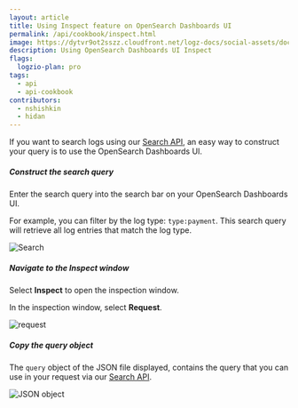 ```yaml
---
layout: article
title: Using Inspect feature on OpenSearch Dashboards UI
permalink: /api/cookbook/inspect.html
image: https://dytvr9ot2sszz.cloudfront.net/logz-docs/social-assets/docs-social.jpg
description: Using OpenSearch Dashboards UI Inspect
flags:
  logzio-plan: pro
tags:
  - api
  - api-cookbook
contributors:
  - nshishkin
  - hidan
---
```


If you want to search logs using our [Search API](https://docs.logz.io/api/#operation/search), an easy way to construct your query is to use the OpenSearch Dashboards UI.


<div class="tasklist">

##### Construct the search query

Enter the search query into the search bar on your OpenSearch Dashboards UI.

For example, you can filter by the log type: `type:payment`. This search query will retrieve all log entries that match the log type.

![Search](https://dytvr9ot2sszz.cloudfront.net/logz-docs/api-cookbook/search-api.png)



##### Navigate to the Inspect window

Select **Inspect** to open the inspection window.

In the inspection window, select **Request**.

![request](https://dytvr9ot2sszz.cloudfront.net/logz-docs/api-cookbook/inspect-osd.png)


##### Copy the query object

The `query` object of the JSON file displayed, contains the query that you can use in your request via our [Search API](https://docs.logz.io/api/#operation/search).

![JSON object](https://dytvr9ot2sszz.cloudfront.net/logz-docs/api-cookbook/query-osd.png)



</div>
